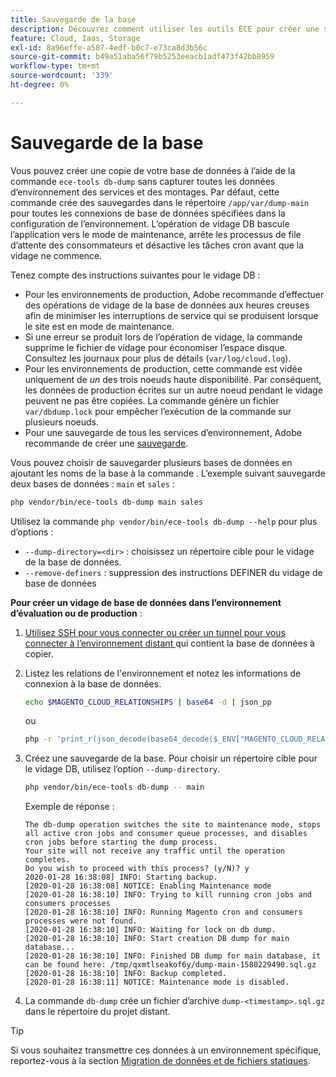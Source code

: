 ```yaml
---
title: Sauvegarde de la base
description: Découvrez comment utiliser les outils ECE pour créer une sauvegarde de la base de données pour un projet d’infrastructure cloud Adobe Commerce.
feature: Cloud, Iaas, Storage
exl-id: 8a96effe-a587-4edf-b0c7-e73ca8d3b56c
source-git-commit: b49a51aba56f79b5253eeacb1adf473f42bb8959
workflow-type: tm+mt
source-wordcount: '339'
ht-degree: 0%

---
```


# Sauvegarde de la base

Vous pouvez créer une copie de votre base de données à l’aide de la commande `ece-tools db-dump` sans capturer toutes les données d’environnement des services et des montages. Par défaut, cette commande crée des sauvegardes dans le répertoire `/app/var/dump-main` pour toutes les connexions de base de données spécifiées dans la configuration de l’environnement. L’opération de vidage DB bascule l’application vers le mode de maintenance, arrête les processus de file d’attente des consommateurs et désactive les tâches cron avant que la vidage ne commence.

Tenez compte des instructions suivantes pour le vidage DB :

- Pour les environnements de production, Adobe recommande d’effectuer des opérations de vidage de la base de données aux heures creuses afin de minimiser les interruptions de service qui se produisent lorsque le site est en mode de maintenance.
- Si une erreur se produit lors de l’opération de vidage, la commande supprime le fichier de vidage pour économiser l’espace disque. Consultez les journaux pour plus de détails (`var/log/cloud.log`).
- Pour les environnements de production, cette commande est vidée uniquement de _un_ des trois noeuds haute disponibilité. Par conséquent, les données de production écrites sur un autre noeud pendant le vidage peuvent ne pas être copiées. La commande génère un fichier `var/dbdump.lock` pour empêcher l’exécution de la commande sur plusieurs noeuds.
- Pour une sauvegarde de tous les services d’environnement, Adobe recommande de créer une [sauvegarde](snapshots.md).

Vous pouvez choisir de sauvegarder plusieurs bases de données en ajoutant les noms de la base à la commande . L’exemple suivant sauvegarde deux bases de données : `main` et `sales` :

```bash
php vendor/bin/ece-tools db-dump main sales
```

Utilisez la commande `php vendor/bin/ece-tools db-dump --help` pour plus d’options :

- `--dump-directory=<dir>` : choisissez un répertoire cible pour le vidage de la base de données.
- `--remove-definers` : suppression des instructions DEFINER du vidage de base de données

**Pour créer un vidage de base de données dans l’environnement d’évaluation ou de production** :

1. [Utilisez SSH pour vous connecter ou créer un tunnel pour vous connecter à l’environnement distant ](../development/secure-connections.md) qui contient la base de données à copier.

1. Listez les relations de l&#39;environnement et notez les informations de connexion à la base de données.

   ```bash
   echo $MAGENTO_CLOUD_RELATIONSHIPS | base64 -d | json_pp
   ```

   ou

   ```bash
   php -r 'print_r(json_decode(base64_decode($_ENV["MAGENTO_CLOUD_RELATIONSHIPS"]))->database);'
   ```

1. Créez une sauvegarde de la base. Pour choisir un répertoire cible pour le vidage DB, utilisez l’option `--dump-directory`.

   ```bash
   php vendor/bin/ece-tools db-dump -- main
   ```

   Exemple de réponse :

   ```
   The db-dump operation switches the site to maintenance mode, stops all active cron jobs and consumer queue processes, and disables cron jobs before starting the dump process.
   Your site will not receive any traffic until the operation completes.
   Do you wish to proceed with this process? (y/N)? y
   2020-01-28 16:38:08] INFO: Starting backup.
   [2020-01-28 16:38:08] NOTICE: Enabling Maintenance mode
   [2020-01-28 16:38:10] INFO: Trying to kill running cron jobs and consumers processes
   [2020-01-28 16:38:10] INFO: Running Magento cron and consumers processes were not found.
   [2020-01-28 16:38:10] INFO: Waiting for lock on db dump.
   [2020-01-28 16:38:10] INFO: Start creation DB dump for main database...
   [2020-01-28 16:38:10] INFO: Finished DB dump for main database, it can be found here: /tmp/qxmtlseakof6y/dump-main-1580229490.sql.gz
   [2020-01-28 16:38:10] INFO: Backup completed.
   [2020-01-28 16:38:11] NOTICE: Maintenance mode is disabled.
   ```

1. La commande `db-dump` crée un fichier d’archive `dump-<timestamp>.sql.gz` dans le répertoire du projet distant.

>[!TIP]
>
>Si vous souhaitez transmettre ces données à un environnement spécifique, reportez-vous à la section [Migration de données et de fichiers statiques](../deploy/staging-production.md#migrate-static-files).
